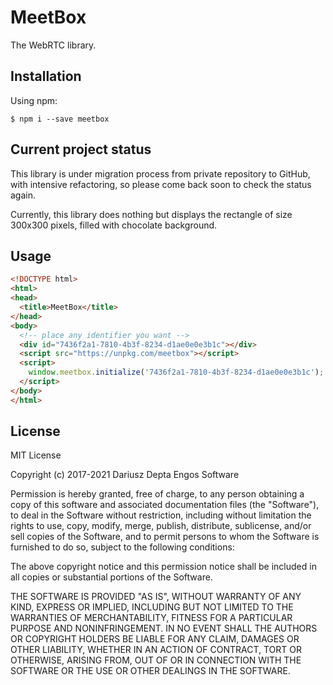 # MeetBox

The WebRTC library.

## Installation

Using npm:

```
$ npm i --save meetbox
```

## Current project status

This library is under migration process from private repository to GitHub,
with intensive refactoring, so please come back soon to check the status again.

Currently, this library does nothing but displays the rectangle of size 300x300 pixels,
filled with chocolate background.

## Usage

```html
<!DOCTYPE html>
<html>
<head>
  <title>MeetBox</title>
</head>
<body>
  <!-- place any identifier you want -->
  <div id="7436f2a1-7810-4b3f-8234-d1ae0e0e3b1c"></div>
  <script src="https://unpkg.com/meetbox"></script>
  <script>
    window.meetbox.initialize('7436f2a1-7810-4b3f-8234-d1ae0e0e3b1c');
  </script>
</body>
</html>
```

## License

MIT License

Copyright (c) 2017-2021 Dariusz Depta Engos Software

Permission is hereby granted, free of charge, to any person obtaining a copy
of this software and associated documentation files (the "Software"), to deal
in the Software without restriction, including without limitation the rights
to use, copy, modify, merge, publish, distribute, sublicense, and/or sell
copies of the Software, and to permit persons to whom the Software is
furnished to do so, subject to the following conditions:

The above copyright notice and this permission notice shall be included in all
copies or substantial portions of the Software.

THE SOFTWARE IS PROVIDED "AS IS", WITHOUT WARRANTY OF ANY KIND, EXPRESS OR
IMPLIED, INCLUDING BUT NOT LIMITED TO THE WARRANTIES OF MERCHANTABILITY,
FITNESS FOR A PARTICULAR PURPOSE AND NONINFRINGEMENT. IN NO EVENT SHALL THE
AUTHORS OR COPYRIGHT HOLDERS BE LIABLE FOR ANY CLAIM, DAMAGES OR OTHER
LIABILITY, WHETHER IN AN ACTION OF CONTRACT, TORT OR OTHERWISE, ARISING FROM,
OUT OF OR IN CONNECTION WITH THE SOFTWARE OR THE USE OR OTHER DEALINGS IN THE
SOFTWARE.
